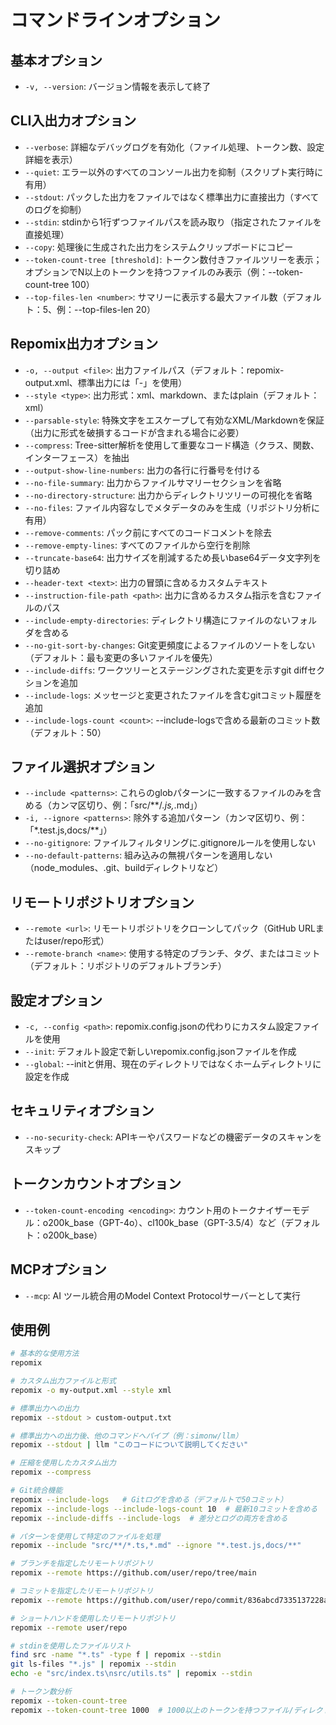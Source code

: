 # コマンドラインオプション

## 基本オプション
- `-v, --version`: バージョン情報を表示して終了

## CLI入出力オプション
- `--verbose`: 詳細なデバッグログを有効化（ファイル処理、トークン数、設定詳細を表示）
- `--quiet`: エラー以外のすべてのコンソール出力を抑制（スクリプト実行時に有用）
- `--stdout`: パックした出力をファイルではなく標準出力に直接出力（すべてのログを抑制）
- `--stdin`: stdinから1行ずつファイルパスを読み取り（指定されたファイルを直接処理）
- `--copy`: 処理後に生成された出力をシステムクリップボードにコピー
- `--token-count-tree [threshold]`: トークン数付きファイルツリーを表示；オプションでN以上のトークンを持つファイルのみ表示（例：--token-count-tree 100）
- `--top-files-len <number>`: サマリーに表示する最大ファイル数（デフォルト：5、例：--top-files-len 20）

## Repomix出力オプション
- `-o, --output <file>`: 出力ファイルパス（デフォルト：repomix-output.xml、標準出力には「-」を使用）
- `--style <type>`: 出力形式：xml、markdown、またはplain（デフォルト：xml）
- `--parsable-style`: 特殊文字をエスケープして有効なXML/Markdownを保証（出力に形式を破損するコードが含まれる場合に必要）
- `--compress`: Tree-sitter解析を使用して重要なコード構造（クラス、関数、インターフェース）を抽出
- `--output-show-line-numbers`: 出力の各行に行番号を付ける
- `--no-file-summary`: 出力からファイルサマリーセクションを省略
- `--no-directory-structure`: 出力からディレクトリツリーの可視化を省略
- `--no-files`: ファイル内容なしでメタデータのみを生成（リポジトリ分析に有用）
- `--remove-comments`: パック前にすべてのコードコメントを除去
- `--remove-empty-lines`: すべてのファイルから空行を削除
- `--truncate-base64`: 出力サイズを削減するため長いbase64データ文字列を切り詰め
- `--header-text <text>`: 出力の冒頭に含めるカスタムテキスト
- `--instruction-file-path <path>`: 出力に含めるカスタム指示を含むファイルのパス
- `--include-empty-directories`: ディレクトリ構造にファイルのないフォルダを含める
- `--no-git-sort-by-changes`: Git変更頻度によるファイルのソートをしない（デフォルト：最も変更の多いファイルを優先）
- `--include-diffs`: ワークツリーとステージングされた変更を示すgit diffセクションを追加
- `--include-logs`: メッセージと変更されたファイルを含むgitコミット履歴を追加
- `--include-logs-count <count>`: --include-logsで含める最新のコミット数（デフォルト：50）

## ファイル選択オプション
- `--include <patterns>`: これらのglobパターンに一致するファイルのみを含める（カンマ区切り、例：「src/**/*.js,*.md」）
- `-i, --ignore <patterns>`: 除外する追加パターン（カンマ区切り、例：「*.test.js,docs/**」）
- `--no-gitignore`: ファイルフィルタリングに.gitignoreルールを使用しない
- `--no-default-patterns`: 組み込みの無視パターンを適用しない（node_modules、.git、buildディレクトリなど）

## リモートリポジトリオプション
- `--remote <url>`: リモートリポジトリをクローンしてパック（GitHub URLまたはuser/repo形式）
- `--remote-branch <name>`: 使用する特定のブランチ、タグ、またはコミット（デフォルト：リポジトリのデフォルトブランチ）

## 設定オプション
- `-c, --config <path>`: repomix.config.jsonの代わりにカスタム設定ファイルを使用
- `--init`: デフォルト設定で新しいrepomix.config.jsonファイルを作成
- `--global`: --initと併用、現在のディレクトリではなくホームディレクトリに設定を作成

## セキュリティオプション
- `--no-security-check`: APIキーやパスワードなどの機密データのスキャンをスキップ

## トークンカウントオプション
- `--token-count-encoding <encoding>`: カウント用のトークナイザーモデル：o200k_base（GPT-4o）、cl100k_base（GPT-3.5/4）など（デフォルト：o200k_base）

## MCPオプション
- `--mcp`: AI ツール統合用のModel Context Protocolサーバーとして実行


## 使用例

```bash
# 基本的な使用方法
repomix

# カスタム出力ファイルと形式
repomix -o my-output.xml --style xml

# 標準出力への出力
repomix --stdout > custom-output.txt

# 標準出力への出力後、他のコマンドへパイプ（例：simonw/llm）
repomix --stdout | llm "このコードについて説明してください"

# 圧縮を使用したカスタム出力
repomix --compress

# Git統合機能
repomix --include-logs   # Gitログを含める（デフォルトで50コミット）
repomix --include-logs --include-logs-count 10  # 最新10コミットを含める
repomix --include-diffs --include-logs  # 差分とログの両方を含める

# パターンを使用して特定のファイルを処理
repomix --include "src/**/*.ts,*.md" --ignore "*.test.js,docs/**"

# ブランチを指定したリモートリポジトリ
repomix --remote https://github.com/user/repo/tree/main

# コミットを指定したリモートリポジトリ
repomix --remote https://github.com/user/repo/commit/836abcd7335137228ad77feb28655d85712680f1

# ショートハンドを使用したリモートリポジトリ
repomix --remote user/repo

# stdinを使用したファイルリスト
find src -name "*.ts" -type f | repomix --stdin
git ls-files "*.js" | repomix --stdin
echo -e "src/index.ts\nsrc/utils.ts" | repomix --stdin

# トークン数分析
repomix --token-count-tree
repomix --token-count-tree 1000  # 1000以上のトークンを持つファイル/ディレクトリのみを表示
```

